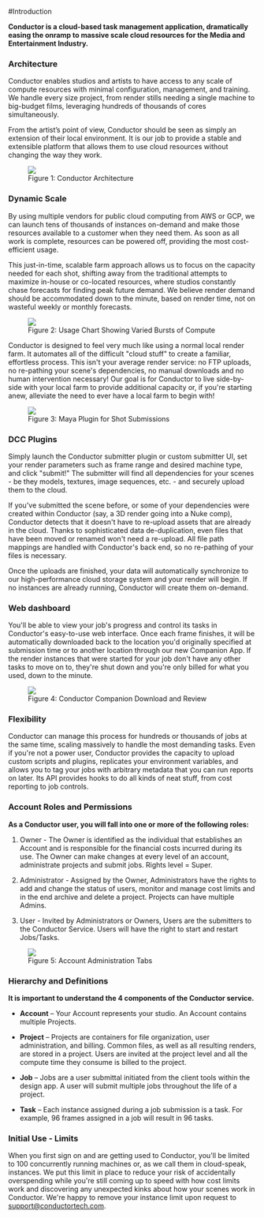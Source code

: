 #Introduction

**Conductor is a cloud-based task management application, dramatically easing the onramp to massive scale cloud resources for the Media and Entertainment Industry.**

### Architecture
Conductor enables studios and artists to have access to any scale of compute resources with minimal configuration, management, and training. We handle every size project, from render stills needing a single machine to big-budget films, leveraging hundreds of thousands of cores simultaneously. 

From the artist’s point of view, Conductor should be seen as simply an extension of their local environment. It is our job to provide a stable and extensible platform that allows them to use cloud resources without changing the way they work.


<figure class="image">
  <img src="/image/introduction/diagram.png">
  <figcaption>Figure 1: Conductor Architecture</figcaption>
</figure>


 
### Dynamic Scale 
By using multiple vendors for public cloud computing from AWS or GCP, we can launch tens of thousands of instances on-demand and make those resources available to a customer when they need them. As soon as all work is complete, resources can be powered off, providing the most cost-efficient usage. 

This just-in-time, scalable farm approach allows us to focus on the capacity needed for each shot, shifting away from the traditional attempts to maximize in-house or co-located resources, where studios constantly chase forecasts for finding peak future demand. We believe render demand should be accommodated down to the minute, based on render time, not on wasteful weekly or monthly forecasts.


<figure class="image">
  <img src="/image/introduction/graph.png">
  <figcaption>Figure 2: Usage Chart Showing Varied Bursts of Compute</figcaption>
</figure>


Conductor is designed to feel very much like using a normal local render farm. It automates all of the difficult "cloud stuff" to create a familiar, effortless process. This isn't your average render service: no FTP uploads, no re-pathing your scene's dependencies, no manual downloads and no human intervention necessary! Our goal is for Conductor to live side-by-side with your local farm to provide additional capacity or, if you're starting anew, alleviate the need to ever have a local farm to begin with!

 
<figure class="image">
  <img src="/image/introduction/viewport1.png">
  <figcaption>Figure 3: Maya Plugin for Shot Submissions</figcaption>
</figure>

### DCC Plugins
Simply launch the Conductor submitter plugin or custom submitter UI, set your render parameters such as frame range and desired machine type, and click "submit!" The submitter will find all dependencies for your scenes - be they models, textures, image sequences, etc. - and securely upload them to the cloud. 

If you've submitted the scene before, or some of your dependencies were created within Conductor (say, a 3D render going into a Nuke comp), Conductor detects that it doesn't have to re-upload assets that are already in the cloud. Thanks to sophisticated data de-duplication, even files that have been moved or renamed won't need a re-upload. All file path mappings are handled with Conductor's back end, so no re-pathing of your files is necessary. 

Once the uploads are finished, your data will automatically synchronize to our high-performance cloud storage system and your render will begin. If no instances are already running, Conductor will create them on-demand. 


### Web dashboard
You'll be able to view your job's progress and control its tasks in Conductor's easy-to-use web interface. Once each frame finishes, it will be automatically downloaded back to the location you'd originally specified at submission time or to another location through our new Companion App. If the render instances that were started for your job don't have any other tasks to move on to, they're shut down and you're only billed for what you used, down to the minute.

<figure class="image">
  <img src="/image/introduction/companion.png">
  <figcaption>Figure 4: Conductor Companion Download and Review</figcaption>
</figure>

### Flexibility
Conductor can manage this process for hundreds or thousands of jobs at the same time, scaling massively to handle the most demanding tasks. Even if you're not a power user, Conductor provides the capacity to upload custom scripts and plugins, replicates your environment variables, and allows you to tag your jobs with arbitrary metadata that you can run reports on later. Its API provides hooks to do all kinds of neat stuff, from cost reporting to job controls.

### Account Roles and Permissions

**As a Conductor user, you will fall into one or more of the following roles:**

1. Owner - The Owner is identified as the individual that establishes an Account and is responsible for the financial costs incurred during its use. The Owner can make changes at every level of an account, administrate projects and submit jobs. Rights level = Super.

2. Administrator - Assigned by the Owner, Administrators have the rights to add and change the status of users, monitor and manage cost limits and in the end archive and delete a project.  Projects can have multiple Admins.

3. User - Invited by Administrators or Owners, Users are the submitters to the Conductor Service. Users will have the right to start and restart Jobs/Tasks. 

<figure class="image">
  <img src="/image/introduction/dash.png">
  <figcaption>Figure 5: Account Administration Tabs</figcaption>
</figure>


### Hierarchy and Definitions

**It is important to understand the 4 components of the Conductor service.**


* **Account** – Your Account represents your studio. An Account contains multiple Projects.

* **Project** – Projects are containers for file organization, user administration, and billing.  Common files, as well as all resulting renders, are stored in a project. Users are invited at the project level and all the compute time they consume is billed to the project.

* **Job** – Jobs are a user submittal initiated from the client tools within the design app. A user will submit multiple jobs throughout the life of a project. 

* **Task** – Each instance assigned during a job submission is a task. For example, 96 frames assigned in a job will result in 96 tasks.

### Initial Use - Limits

When you first sign on and are getting used to Conductor, you'll be limited to 100 concurrently running machines or, as we call them in cloud-speak, instances. We put this limit in place to reduce your risk of accidentally overspending while you're still coming up to speed with how cost limits work and discovering any unexpected kinks about how your scenes work in Conductor. We're happy to remove your instance limit upon request to support@conductortech.com.